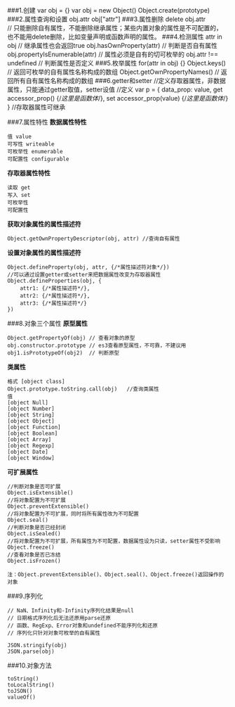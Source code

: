 ###1.创建
	var obj = {}
	var obj = new Object()
	Object.create(prototype)
###2.属性查询和设置
	obj.attr
	obj["attr"]
###3.属性删除
	delete obj.attr         
	// 只能删除自有属性，不能删除继承属性；某些内置对象的属性是不可配置的，也不能用delete删除，比如变量声明或函数声明的属性。
###4.检测属性
	attr in obj               // 继承属性也会返回true
	obj.hasOwnProperty(attr)             // 判断是否自有属性
	obj.propertyIsEnumerable(attr)           // 属性必须是自有的切可枚举的
	obj.attr !== undefined              // 判断属性是否定义
###5.枚举属性
	for(attr in obj) {}
	Object.keys()     // 返回可枚举的自有属性名称构成的数组
	Object.getOwnPropertyNames()       // 返回所有自有属性名称构成的数组
###6.getter和setter
	//定义存取器属性，非数据属性，只能通过getter取值，setter设值
	//定义
		var p = {
		    data_prop: value,
		    get accessor_prop() {/*这里是函数体*/},
		    set accessor_prop(value) {/*这里是函数体*/}
		}
	//存取器属性可继承

###7.属性特性
**数据属性特性**

	值 value
	可写性 writeable
	可枚举性 enumerable
	可配置性 configurable
**存取器属性特性**
	
	读取 get
	写入 set
	可枚举性
	可配置性
**获取对象属性的属性描述符**
	
	Object.getOwnPropertyDescriptor(obj, attr) //查询自有属性
**设置对象属性的属性描述符**
	
	Object.defineProperty(obj, attr, {/*属性描述符对象*/})
	//可以通过设置getter或setter来把数据属性改变为存取器属性
	Object.defineProperties(obj, {
		attr1: {/*属性描述符*/},
		attr2: {/*属性描述符*/},
		attr3: {/*属性描述符*/}
	})
		
			
###8.对象三个属性
**原型属性**

	Object.getPropertyOf(obj) // 查看对象的原型
	obj.constructor.prototype // es3查看原型属性，不可靠，不建议用
	obj1.isPrototypeOf(obj2)  // 判断原型
		
**类属性**

	格式 [object class]
	Object.prototype.toString.call(obj)   //查询类属性
	值
	[object Null]
	[object Number]
	[object String]
	[object Object]
	[object Function]
	[object Boolean]
	[object Array]
	[object Regexp]
	[object Date]
	[object Window]
**可扩展属性**

	//判断对象是否可扩展
	Object.isExtensible()
	//将对象配置为不可扩展
	Object.preventExtensible()
	//将对象配置为不可扩展，同时将所有属性改为不可配置
	Object.seal()
	//判断对象是否已经封闭
	Object.isSealed()
	//将对象配置为不可扩展，所有属性为不可配置，数据属性设为只读，setter属性不受影响
	Object.freeze()
	//查看对象是否已冻结
	Object.isFrozen()
	
	注：Object.preventExtensible()、Object.seal()、Object.freeze()返回操作的对象
		
###9.序列化

	// NaN、Infinity和-Infinity序列化结果是null
	// 日期格式序列化后无法还原用parse还原
	// 函数、RegExp、Error对象和undefined不能序列化和还原
	// 序列化只针对对象可枚举的自有属性
		
	JSON.stringify(obj)
	JSON.parse(obj)
###10.对象方法

	toString()
	toLocalString()
	toJSON()
	valueOf()